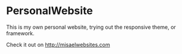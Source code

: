 PersonalWebsite
===============

This is my own personal website, trying out the responsive theme, or framework.

Check it out on http://misaelwebsites.com
